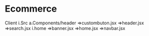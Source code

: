 # Ecommerce
Client
i.Src
a.Components/header
=>custombuton.jsx
=>header.jsx
=>search.jsx
i.home
=>banner.jsx
=>home.jsx
=>navbar.jsx
